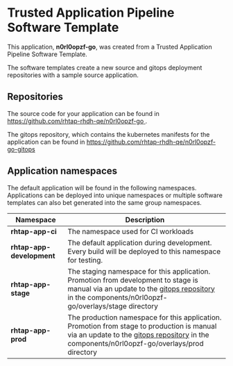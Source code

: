 # Trusted Application Pipeline Software Template

This application, **n0rl0opzf-go**, was created from a Trusted Application Pipeline Software Template.

The software templates create a new source and gitops deployment repositories with a sample source application. 

## Repositories

The source code for your application can be found in [https://github.com/rhtap-rhdh-qe/n0rl0opzf-go ](https://github.com/rhtap-rhdh-qe/n0rl0opzf-go ).
 
The gitops repository, which contains the kubernetes manifests for the application can be found in 
[https://github.com/rhtap-rhdh-qe/n0rl0opzf-go-gitops ](https://github.com/rhtap-rhdh-qe/n0rl0opzf-go-gitops ) 

## Application namespaces 

The default application will be found in the following namespaces. Applications can be deployed into unique namespaces or multiple software templates can also bet generated into the same group namespaces.  

|  Namespace   |  Description   |  
| -------- | -------- |
| **rhtap-app-ci** | The namespace used for CI workloads |
| **rhtap-app-development** | The default application during development. Every build will be deployed to this namespace for testing. |
| **rhtap-app-stage** | The staging namespace for this application. Promotion from development to stage is manual via an update to the [gitops repository](https://github.com/rhtap-rhdh-qe/n0rl0opzf-go-gitops ) in the components/n0rl0opzf-go/overlays/stage directory |
| **rhtap-app-prod** | The production namespace for this application. Promotion from stage to production is manual via an update to the [gitops repository](https://github.com/rhtap-rhdh-qe/n0rl0opzf-go-gitops ) in the components/n0rl0opzf-go/overlays/prod directory |